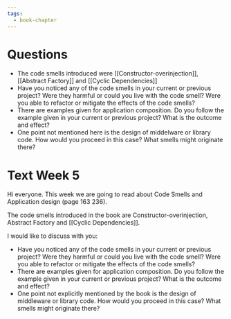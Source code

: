 ```yaml
---
tags:
  - book-chapter
---
```

# Questions

- The code smells introduced were [[Constructor-overinjection]], [[Abstract Factory]] and [[Cyclic Dependencies]]
- Have you noticed any of the code smells in your current or previous project? Were they harmful or could you live with the code smell? Were you able to refactor or mitigate the effects of the code smells?
- There are examples given for application composition. Do you follow the example given in your current or previous project? What is the outcome and effect?
- One point not mentioned here is the design of middelware or library code. How would you proceed in this case? What smells might originate there?

# Text Week 5

Hi everyone. This week we are going to read about Code Smells and Application design (page 163 236).

The code smells introduced in the book are Constructor-overinjection, Abstract Factory and [[Cyclic Dependencies]].

I would like to discuss with you:

- Have you noticed any of the code smells in your current or previous project? Were they harmful or could you live with the code smell? Were you able to refactor or mitigate the effects of the code smells?
- There are examples given for application composition. Do you follow the example given in your current or previous project? What is the outcome and effect?
- One point not explicitly mentioned by the book is the design of middleware or library code. How would you proceed in this case? What smells might originate there?
